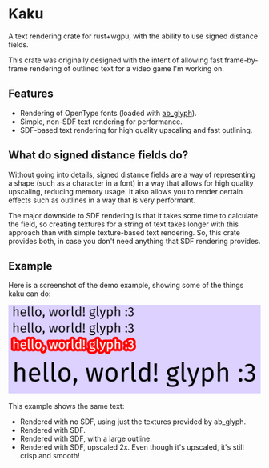# Kaku

A text rendering crate for rust+wgpu, with the ability to use signed distance fields.

This crate was originally designed with the intent of allowing fast frame-by-frame rendering of outlined text for a video game I'm working on.

## Features

- Rendering of OpenType fonts (loaded with [ab_glyph](https://github.com/alexheretic/ab-glyph)).
- Simple, non-SDF text rendering for performance.
- SDF-based text rendering for high quality upscaling and fast outlining.

## What do signed distance fields do?

Without going into details, signed distance fields are a way of representing a shape (such as a character in a font) in a way that allows for high quality upscaling, reducing memory usage. It also allows you to render certain effects such as outlines in a way that is very performant.

The major downside to SDF rendering is that it takes some time to calculate the field, so creating textures for a string of text takes longer with this approach than with simple texture-based text rendering. So, this crate provides both, in case you don't need anything that SDF rendering provides.

## Example

Here is a screenshot of the demo example, showing some of the things kaku can do:

![Example of kaku rendering text](images/demo.png)

This example shows the same text:

- Rendered with no SDF, using just the textures provided by ab_glyph.
- Rendered with SDF.
- Rendered with SDF, with a large outline.
- Rendered with SDF, upscaled 2x. Even though it's upscaled, it's still crisp and smooth!
